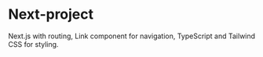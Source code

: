 # Next-project
Next.js with routing, Link component for navigation, TypeScript and Tailwind CSS for styling.
